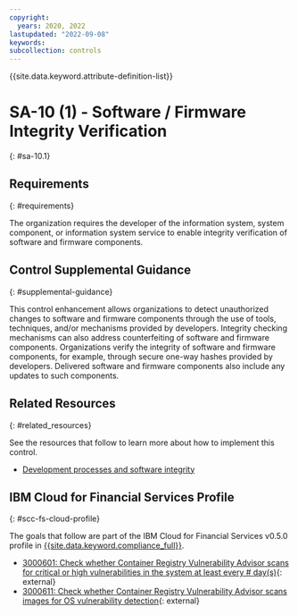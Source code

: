 ```yaml
---
copyright:
  years: 2020, 2022
lastupdated: "2022-09-08"
keywords: 
subcollection: controls
---
```


{{site.data.keyword.attribute-definition-list}}

# SA-10 (1) - Software / Firmware Integrity Verification
{: #sa-10.1}

## Requirements
{: #requirements}

The organization requires the developer of the information system, system component, or information system service to enable integrity verification of software and firmware components.

## Control Supplemental Guidance
{: #supplemental-guidance}

This control enhancement allows organizations to detect unauthorized changes to software and firmware components through the use of tools, techniques, and/or mechanisms provided by developers. Integrity checking mechanisms can also address counterfeiting of software and firmware components. Organizations verify the integrity of software and firmware components, for example, through secure one-way hashes provided by developers. Delivered software and firmware components also include any updates to such components.


## Related Resources
{: #related_resources}

See the resources that follow to learn more about how to implement this control.

- [Development processes and software integrity](/docs/framework-financial-services?topic=framework-financial-services-shared-development-processes)

## IBM Cloud for Financial Services Profile
{: #scc-fs-cloud-profile}

The goals that follow are part of the IBM Cloud for Financial Services v0.5.0 profile in [{{site.data.keyword.compliance_full}}](/docs/security-compliance?topic=security-compliance-getting-started).

- [3000601: Check whether Container Registry Vulnerability Advisor scans for critical or high vulnerabilities in the system at least every # day(s)](https://cloud.ibm.com/security-compliance/goals/3000601?page=profile&profile_id=2799&profile_type=1&profile_name=IBM%20Cloud%20for%20Financial%20Services%20v0.5.0){: external}
- [3000611: Check whether Container Registry Vulnerability Advisor scans images for OS vulnerability detection](https://cloud.ibm.com/security-compliance/goals/3000611?page=profile&profile_id=2799&profile_type=1&profile_name=IBM%20Cloud%20for%20Financial%20Services%20v0.5.0){: external}
